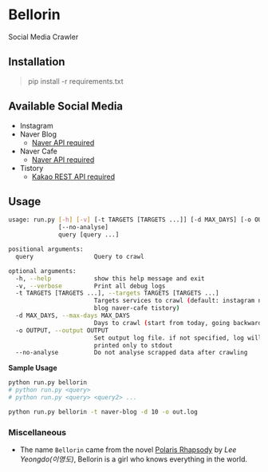 # Bellorin

Social Media Crawler

## Installation

> pip install -r requirements.txt

## Available Social Media

- Instagram
- Naver Blog
  - [Naver API required](https://developers.naver.com/products/search/)
- Naver Cafe
  - [Naver API required](https://developers.naver.com/products/search/)
- Tistory
  - [Kakao REST API required](https://developers.kakao.com/features/kakao)


## Usage

```sh
usage: run.py [-h] [-v] [-t TARGETS [TARGETS ...]] [-d MAX_DAYS] [-o OUTPUT]
              [--no-analyse]
              query [query ...]

positional arguments:
  query                 Query to crawl

optional arguments:
  -h, --help            show this help message and exit
  -v, --verbose         Print all debug logs
  -t TARGETS [TARGETS ...], --targets TARGETS [TARGETS ...]
                        Targets services to crawl (default: instagram naver-
                        blog naver-cafe tistory)
  -d MAX_DAYS, --max-days MAX_DAYS
                        Days to crawl (start from today, going backwards)
  -o OUTPUT, --output OUTPUT
                        Set output log file. if not specified, log will be
                        printed only to stdout
  --no-analyse          Do not analyse scrapped data after crawling
```

__Sample Usage__

```sh
python run.py bellorin
# python run.py <query>
# python run.py <query> <query2> ...
```

```sh
python run.py bellorin -t naver-blog -d 10 -o out.log
```

### Miscellaneous

- The name `Bellorin` came from the novel [Polaris Rhapsody](https://en.wikipedia.org/wiki/Lee_Yeongdo#Other_novels) by _Lee Yeongdo(이영도)_, Bellorin is a girl who knows everything in the world.